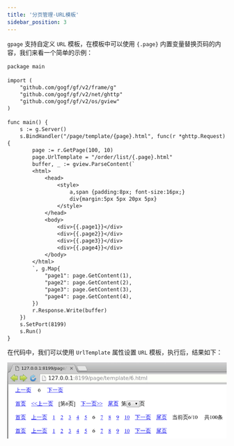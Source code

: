 ```yaml
---
title: '分页管理-URL模板'
sidebar_position: 3
---
```


`gpage` 支持自定义 `URL` 模板，在模板中可以使用 `{.page}` 内置变量替换页码的内容，我们来看一个简单的示例：

```
package main

import (
	"github.com/gogf/gf/v2/frame/g"
	"github.com/gogf/gf/v2/net/ghttp"
	"github.com/gogf/gf/v2/os/gview"
)

func main() {
	s := g.Server()
	s.BindHandler("/page/template/{page}.html", func(r *ghttp.Request) {
		page := r.GetPage(100, 10)
		page.UrlTemplate = "/order/list/{.page}.html"
		buffer, _ := gview.ParseContent(`
        <html>
            <head>
                <style>
                    a,span {padding:8px; font-size:16px;}
                    div{margin:5px 5px 20px 5px}
                </style>
            </head>
            <body>
                <div>{{.page1}}</div>
                <div>{{.page2}}</div>
                <div>{{.page3}}</div>
                <div>{{.page4}}</div>
            </body>
        </html>
        `, g.Map{
			"page1": page.GetContent(1),
			"page2": page.GetContent(2),
			"page3": page.GetContent(3),
			"page4": page.GetContent(4),
		})
		r.Response.Write(buffer)
	})
	s.SetPort(8199)
	s.Run()
}
```

在代码中，我们可以使用 `UrlTemplate` 属性设置 `URL` 模板，执行后，结果如下：

![](/markdown/0bb41ad7c5015c74d06e7045568f17fa.png)